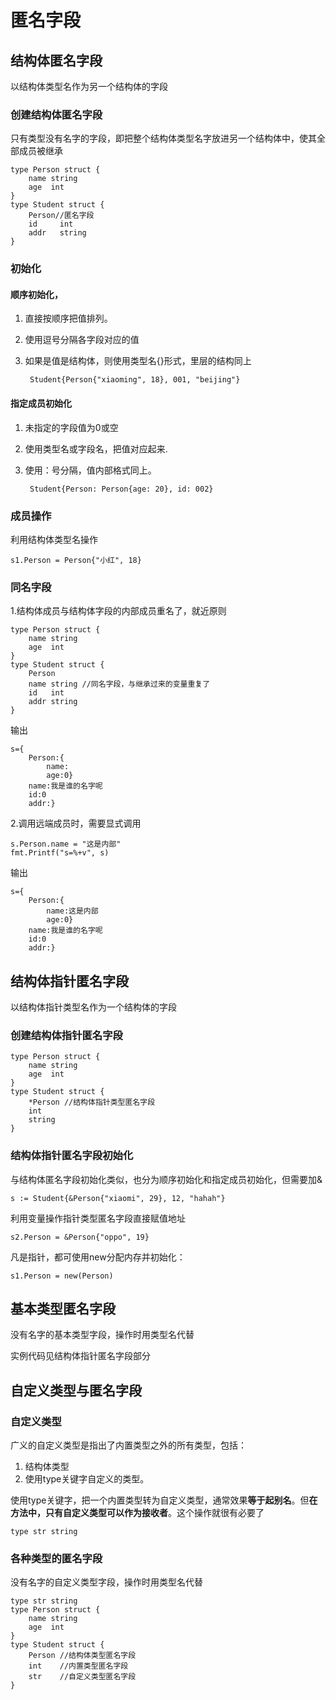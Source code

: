 # 匿名字段

## 结构体匿名字段

以结构体类型名作为另一个结构体的字段

### 创建结构体匿名字段

只有类型没有名字的字段，即把整个结构体类型名字放进另一个结构体中，使其全部成员被继承

    type Person struct {
        name string
        age  int
    }
    type Student struct {
        Person//匿名字段
        id     int
        addr   string
    }

### 初始化

#### 顺序初始化，

1. 直接按顺序把值排列。
2. 使用逗号分隔各字段对应的值
3. 如果是值是结构体，则使用类型名{}形式，里层的结构同上

        Student{Person{"xiaoming", 18}, 001, "beijing"}

#### 指定成员初始化

1. 未指定的字段值为0或空
2. 使用类型名或字段名，把值对应起来.
3. 使用：号分隔，值内部格式同上。

        Student{Person: Person{age: 20}, id: 002}

### 成员操作

利用结构体类型名操作

    s1.Person = Person{"小红", 18}

### 同名字段

1.结构体成员与结构体字段的内部成员重名了，就近原则

    type Person struct {
        name string
        age  int
    }
    type Student struct {
        Person
        name string //同名字段，与继承过来的变量重复了
        id   int
        addr string
    }
输出

    s={
        Person:{
            name:
            age:0}
        name:我是谁的名字呢
        id:0
        addr:}

2.调用远端成员时，需要显式调用

    s.Person.name = "这是内部"
    fmt.Printf("s=%+v", s)

输出

    s={
        Person:{
            name:这是内部
            age:0}
        name:我是谁的名字呢
        id:0
        addr:}

## 结构体指针匿名字段

以结构体指针类型名作为一个结构体的字段

### 创建结构体指针匿名字段

    type Person struct {
        name string
        age  int
    }
    type Student struct {
        *Person //结构体指针类型匿名字段
        int
        string
    }

### 结构体指针匿名字段初始化

与结构体匿名字段初始化类似，也分为顺序初始化和指定成员初始化，但需要加&

    s := Student{&Person{"xiaomi", 29}, 12, "hahah"}

利用变量操作指针类型匿名字段直接赋值地址

    s2.Person = &Person{"oppo", 19}

凡是指针，都可使用new分配内存并初始化：

    s1.Person = new(Person)

## 基本类型匿名字段

没有名字的基本类型字段，操作时用类型名代替

实例代码见结构体指针匿名字段部分

## 自定义类型与匿名字段

### 自定义类型

广义的自定义类型是指出了内置类型之外的所有类型，包括：

1. 结构体类型
2. 使用type关键字自定义的类型。

使用type关键字，把一个内置类型转为自定义类型，通常效果**等于起别名**。但**在方法中，只有自定义类型可以作为接收者**。这个操作就很有必要了

    type str string

### 各种类型的匿名字段

没有名字的自定义类型字段，操作时用类型名代替

    type str string
    type Person struct {
        name string
        age  int
    }
    type Student struct {
        Person //结构体类型匿名字段
        int    //内置类型匿名字段
        str    //自定义类型匿名字段
    }
